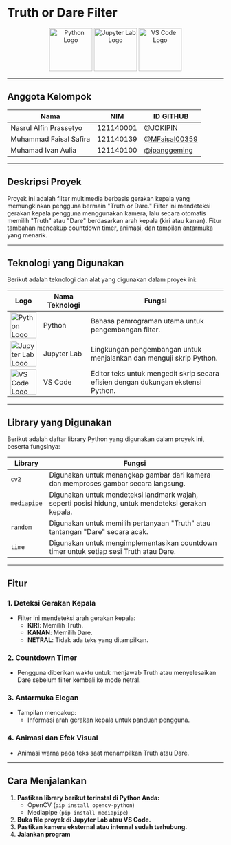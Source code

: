 # **Truth or Dare Filter**

<p align="center">
  <img src="https://upload.wikimedia.org/wikipedia/commons/c/c3/Python-logo-notext.svg" alt="Python Logo" width="100" />
  <img src="https://upload.wikimedia.org/wikipedia/commons/3/38/Jupyter_logo.svg" alt="Jupyter Lab Logo" width="100" />
  <img src="https://upload.wikimedia.org/wikipedia/commons/9/9a/Visual_Studio_Code_1.35_icon.svg" alt="VS Code Logo" width="100" />
</p>

---

## **Anggota Kelompok**
| **Nama**                 | **NIM**     |**ID GITHUB**                                     |
|--------------------------|-------------|--------------------------------------------------|
| Nasrul Alfin Prassetyo | 121140001 |<a href="https://github.com/JOKIPIN">@JOKIPIN</a> |
| Muhammad Faisal Safira | 121140139 |<a href="https://github.com/MFaisal00359">@MFaisal00359</a> |
| Muhamad Ivan Aulia     | 121140100 |<a href="https://github.com/ipanggeming">@ipanggeming</a> |

---

## **Deskripsi Proyek**
Proyek ini adalah filter multimedia berbasis gerakan kepala yang memungkinkan pengguna bermain "Truth or Dare." Filter ini mendeteksi gerakan kepala pengguna menggunakan kamera, lalu secara otomatis memilih "Truth" atau "Dare" berdasarkan arah kepala (kiri atau kanan). Fitur tambahan mencakup countdown timer, animasi, dan tampilan antarmuka yang menarik.

---

## **Teknologi yang Digunakan**
Berikut adalah teknologi dan alat yang digunakan dalam proyek ini:

| Logo                                                                                           | Nama Teknologi | Fungsi                                                                                                                                     |
|------------------------------------------------------------------------------------------------|----------------|--------------------------------------------------------------------------------------------------------------------------------------------|
| <img src="https://upload.wikimedia.org/wikipedia/commons/c/c3/Python-logo-notext.svg" alt="Python Logo" width="60"> | Python         | Bahasa pemrograman utama untuk pengembangan filter.                                                                                     |
| <img src="https://upload.wikimedia.org/wikipedia/commons/3/38/Jupyter_logo.svg" alt="Jupyter Lab Logo" width="60">  | Jupyter Lab    | Lingkungan pengembangan untuk menjalankan dan menguji skrip Python.                                                                    |
| <img src="https://upload.wikimedia.org/wikipedia/commons/9/9a/Visual_Studio_Code_1.35_icon.svg" alt="VS Code Logo" width="60"> | VS Code        | Editor teks untuk mengedit skrip secara efisien dengan dukungan ekstensi Python.                                                       |

---

## **Library yang Digunakan**
Berikut adalah daftar library Python yang digunakan dalam proyek ini, beserta fungsinya:

| **Library**      | **Fungsi**                                                                                  |
|------------------|---------------------------------------------------------------------------------------------|
| `cv2`           | Digunakan untuk menangkap gambar dari kamera dan memproses gambar secara langsung.          |
| `mediapipe`      | Digunakan untuk mendeteksi landmark wajah, seperti posisi hidung, untuk mendeteksi gerakan kepala. |
| `random`         | Digunakan untuk memilih pertanyaan "Truth" atau tantangan "Dare" secara acak.              |
| `time`           | Digunakan untuk mengimplementasikan countdown timer untuk setiap sesi Truth atau Dare.      |

---

## **Fitur**
### **1. Deteksi Gerakan Kepala**
- Filter ini mendeteksi arah gerakan kepala:  
  - **KIRI**: Memilih Truth.  
  - **KANAN**: Memilih Dare.  
  - **NETRAL**: Tidak ada teks yang ditampilkan.

### **2. Countdown Timer**
- Pengguna diberikan waktu untuk menjawab Truth atau menyelesaikan Dare sebelum filter kembali ke mode netral.

### **3. Antarmuka Elegan**
- Tampilan mencakup:  
  - Informasi arah gerakan kepala untuk panduan pengguna.

### **4. Animasi dan Efek Visual**
- Animasi warna pada teks saat menampilkan Truth atau Dare.  

---

## **Cara Menjalankan**
1. **Pastikan library berikut terinstal di Python Anda:**
   - OpenCV (`pip install opencv-python`)
   - Mediapipe (`pip install mediapipe`)
2. **Buka file proyek di Jupyter Lab atau VS Code.**
3. **Pastikan kamera eksternal atau internal sudah terhubung.**
4. **Jalankan program**
